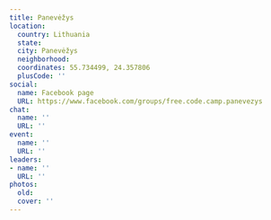 ```yaml
---
title: Panevėžys
location:
  country: Lithuania
  state: 
  city: Panevėžys
  neighborhood: 
  coordinates: 55.734499, 24.357806
  plusCode: ''
social:
  name: Facebook page
  URL: https://www.facebook.com/groups/free.code.camp.panevezys
chat:
  name: ''
  URL: ''
event:
  name: ''
  URL: ''
leaders:
- name: ''
  URL: ''
photos:
  old: 
  cover: ''
---
```

